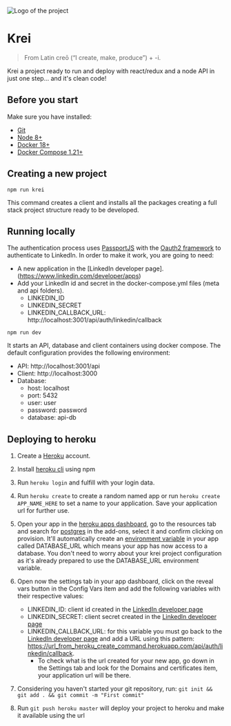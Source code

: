 ![Logo of the project](https://ae.studio/assets/images/aestudio-logo-light.svg)

# Krei

> From Latin creō (“I create, make, produce”) +‎ -i.

Krei a project ready to run and deploy with react/redux and a node API in just one step... and it's clean code!

## Before you start

Make sure you have installed:

- [Git](https://git-scm.com/book/en/v2/Getting-Started-Installing-Git)
- [Node 8+](https://nodejs.org/en/)
- [Docker 18+](https://docs.docker.com/install/)
- [Docker Compose 1.21+](https://docs.docker.com/compose/install/)

## Creating a new project

```shell
npm run krei
```

This command creates a client and installs all the packages creating a full stack project structure ready to be developed.

## Running locally

The authentication process uses [PassportJS](http://www.passportjs.org/) with the [Oauth2 framework](https://oauth.net/2/) to authenticate to LinkedIn. In order to make it work, you are going to need:

- A new application in the [LinkedIn developer page].(https://www.linkedin.com/developer/apps)
- Add your LinkedIn id and secret in the docker-compose.yml files (meta and api folders).
  - LINKEDIN_ID
  - LINKEDIN_SECRET
  - LINKEDIN_CALLBACK_URL: http://localhost:3001/api/auth/linkedin/callback

```shell
npm run dev
```

It starts an API, database and client containers using docker compose. The default configuration provides the following environment:

- API: http://localhost:3001/api
- Client: http://localhost:3000
- Database:
  - host: localhost
  - port: 5432
  - user: user
  - password: password
  - database: api-db

## Deploying to heroku

1. Create a [Heroku](https://www.heroku.com/) account.
2. Install [heroku cli](https://www.npmjs.com/package/heroku) using npm
3. Run `heroku login` and fulfill with your login data.
4. Run `heroku create` to create a random named app or run `heroku create APP_NAME_HERE` to set a name to your application. Save your application url for further use.
5. Open your app in the [heroku apps dashboard](https://dashboard.heroku.com/apps), go to the resources tab and search for [postgres](https://elements.heroku.com/addons/heroku-postgresql) in the add-ons, select it and confirm clicking on provision. It'll automatically create an [environment variable](https://devcenter.heroku.com/articles/config-vars) in your app called DATABASE_URL which means your app has now access to a database. You don't need to worry about your krei project configuration as it's already prepared to use the DATABASE_URL environment variable.
6. Open now the settings tab in your app dashboard, click on the reveal vars button in the Config Vars item and add the following variables with their respective values:

   - LINKEDIN_ID: client id created in the [LinkedIn developer page](https://www.linkedin.com/developer/apps)
   - LINKEDIN_SECRET: client secret created in the [LinkedIn developer page](https://www.linkedin.com/developer/apps)
   - LINKEDIN_CALLBACK_URL: for this variable you must go back to the [LinkedIn developer page](https://www.linkedin.com/developer/apps) and add a URL using this pattern: https://url_from_heroku_create_command.herokuapp.com/api/auth/linkedin/callback.
     - To check what is the url created for your new app, go down in the Settings tab and look for the Domains and certificates item, your application url will be there.

7. Considering you haven't started your git repository, run: `git init && git add . && git commit -m "First commit"`
8. Run `git push heroku master` will deploy your project to heroku and make it available using the url
